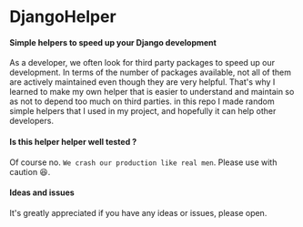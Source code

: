 # DjangoHelper

#### Simple helpers to speed up your Django development
As a developer, we often look for third party packages to speed up our development. In terms of the number of packages available, not all of them are actively maintained even though they are very helpful. 
That's why I learned to make my own helper that is easier to understand and maintain so as not to depend too much on third parties. in this repo I made random simple helpers that I used in my project, and hopefully it can help other developers.

#### Is this helper helper well tested ?
Of course no. ```We crash our production like real men```. Please use with caution 😆.

#### Ideas and issues
It's greatly appreciated if you have any ideas or issues, please open.
